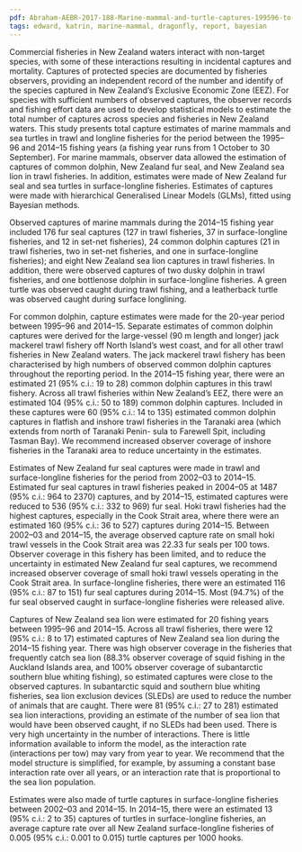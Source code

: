 ```yaml
---
pdf: Abraham-AEBR-2017-188-Marine-mammal-and-turtle-captures-199596-to-201415.pdf
tags: edward, katrin, marine-mammal, dragonfly, report, bayesian
---
```

Commercial fisheries in New Zealand waters interact with non-target species,
with some of these interactions resulting in incidental captures and mortality.
Captures of protected species are documented by fisheries observers, providing
an independent record of the number and identify of the species captured in New
Zealand’s Exclusive Economic Zone (EEZ). For species with sufficient numbers of
observed captures, the observer records and fishing effort data are used to
develop statistical models to estimate the total number of captures across
species and fisheries in New Zealand waters. This study presents total capture
estimates of marine mammals and sea turtles in trawl and longline fisheries for
the period between the 1995–96 and 2014–15 fishing years (a fishing year runs
from 1 October to 30 September).  For marine mammals, observer data allowed the
estimation of captures of common dolphin, New Zealand fur seal, and New Zealand
sea lion in trawl fisheries. In addition, estimates were made of New Zealand fur
seal and sea turtles in surface-longline fisheries. Estimates of captures were
made with hierarchical Generalised Linear Models (GLMs), fitted using Bayesian
methods.

Observed captures of marine mammals during the 2014–15 fishing year included 176
fur seal captures (127 in trawl fisheries, 37 in surface-longline fisheries, and
12 in set-net fisheries), 24 common dolphin captures (21 in trawl fisheries, two
in set-net fisheries, and one in surface-longline fisheries); and eight New
Zealand sea lion captures in trawl fisheries. In addition, there were observed
captures of two dusky dolphin in trawl fisheries, and one bottlenose dolphin in
surface-longline fisheries. A green turtle was observed caught during trawl
fishing, and a leatherback turtle was observed caught during surface longlining.

For common dolphin, capture estimates were made for the 20-year period between
1995–96 and 2014–15.  Separate estimates of common dolphin captures were derived
for the large-vessel (90 m length and longer) jack mackerel trawl fishery off
North Island’s west coast, and for all other trawl fisheries in New Zealand
waters. The jack mackerel trawl fishery has been characterised by high numbers
of observed common dolphin captures throughout the reporting period. In the
2014–15 fishing year, there were an estimated 21 (95% c.i.: 19 to 28) common
dolphin captures in this trawl fishery. Across all trawl fisheries within New
Zealand’s EEZ, there were an estimated 104 (95% c.i.: 50 to 189) common dolphin
captures. Included in these captures were 60 (95% c.i.: 14 to 135) estimated
common dolphin captures in flatfish and inshore trawl fisheries in the Taranaki
area (which extends from north of Taranaki Penin- sula to Farewell Spit,
including Tasman Bay). We recommend increased observer coverage of inshore
fisheries in the Taranaki area to reduce uncertainty in the estimates.

Estimates of New Zealand fur seal captures were made in trawl and
surface-longline fisheries for the period from 2002–03 to 2014–15. Estimated fur
seal captures in trawl fisheries peaked in 2004–05 at 1487 (95% c.i.: 964 to
2370) captures, and by 2014–15, estimated captures were reduced to 536 (95%
c.i.: 332 to 969) fur seal. Hoki trawl fisheries had the highest captures,
especially in the Cook Strait area, where there were an estimated 160 (95% c.i.:
36 to 527) captures during 2014–15. Between 2002–03 and 2014–15, the average
observed capture rate on small hoki trawl vessels in the Cook Strait area was
22.33 fur seals per 100 tows. Observer coverage in this fishery has been
limited, and to reduce the uncertainty in estimated New Zealand fur seal
captures, we recommend increased observer coverage of small hoki trawl vessels
operating in the Cook Strait area. In surface-longline fisheries, there were an
estimated 116 (95% c.i.: 87 to 151) fur seal captures during 2014–15. Most
(94.7%) of the fur seal observed caught in surface-longline fisheries were
released alive.

Captures of New Zealand sea lion were estimated for 20 fishing years between
1995–96 and 2014–15.  Across all trawl fisheries, there were 12 (95% c.i.: 8 to
17) estimated captures of New Zealand sea lion during the 2014–15 fishing year.
There was high observer coverage in the fisheries that frequently catch sea lion
(88.3% observer coverage of squid fishing in the Auckland Islands area, and 100%
observer coverage of subantarctic southern blue whiting fishing), so estimated
captures were close to the observed captures. In subantarctic squid and southern
blue whiting fisheries, sea lion exclusion devices (SLEDs) are used to reduce
the number of animals that are caught. There were 81 (95% c.i.: 27 to 281)
estimated sea lion interactions, providing an estimate of the number of sea lion
that would have been observed caught, if no SLEDs had been used. There is very
high uncertainty in the number of interactions. There is little information
available to inform the model, as the interaction rate (interactions per tow)
may vary from year to year. We recommend that the model structure is simplified,
for example, by assuming a constant base interaction rate over all years, or an
interaction rate that is proportional to the sea lion population.

Estimates were also made of turtle captures in surface-longline fisheries
between 2002–03 and 2014–15.  In 2014–15, there were an estimated 13 (95% c.i.:
2 to 35) captures of turtles in surface-longline fisheries, an average capture
rate over all New Zealand surface-longline fisheries of 0.005 (95% c.i.: 0.001
to 0.015) turtle captures per 1000 hooks.

